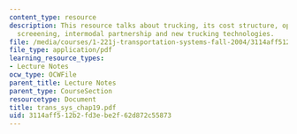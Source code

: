 ```yaml
---
content_type: resource
description: This resource talks about trucking, its cost structure, operation, load
  screeening, intermodal partnership and new trucking technologies.
file: /media/courses/1-221j-transportation-systems-fall-2004/3114aff512b2fd3ebe2f62d872c55873_trans_sys_chap19.pdf
file_type: application/pdf
learning_resource_types:
- Lecture Notes
ocw_type: OCWFile
parent_title: Lecture Notes
parent_type: CourseSection
resourcetype: Document
title: trans_sys_chap19.pdf
uid: 3114aff5-12b2-fd3e-be2f-62d872c55873
---
```

